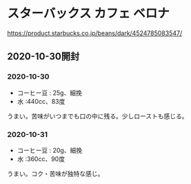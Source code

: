 # スターバックス カフェ ベロナ

<https://product.starbucks.co.jp/beans/dark/4524785083547/>

## 2020-10-30開封

### 2020-10-30

- コーヒー豆 : 25g、細挽
- 水 :440cc、83度

うまい。苦味がいつまでも口の中に残る。少しローストも感じる。

### 2020-10-31

- コーヒー豆 : 20g、細挽
- 水 :360cc、90度

うまい。コク・苦味が独特な感じ。
